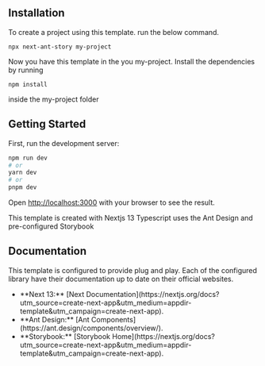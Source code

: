 ## Installation

To create a project using this template. run the below command.

```npx next-ant-story my-project```

Now you have this template in the you my-project. Install the dependencies by running

```npm install```

inside the my-project folder

## Getting Started

First, run the development server:

```bash
npm run dev
# or
yarn dev
# or
pnpm dev
```

Open [http://localhost:3000](http://localhost:3000) with your browser to see the result.

This template is created with Nextjs 13 Typescript uses the Ant Design and pre-configured Storybook

## Documentation

This template is configured to provide plug and play. Each of the configured library have their documentation up to date on their official websites.

<ul>
  <li> **Next 13:** [Next Documentation](https://nextjs.org/docs?utm_source=create-next-app&utm_medium=appdir-template&utm_campaign=create-next-app).</li>
  <li> **Ant Design:** [Ant Components](https://ant.design/components/overview/).</li>
  <li> **Storybook:** [Storybook Home](https://nextjs.org/docs?utm_source=create-next-app&utm_medium=appdir-template&utm_campaign=create-next-app).</li>
</ul>